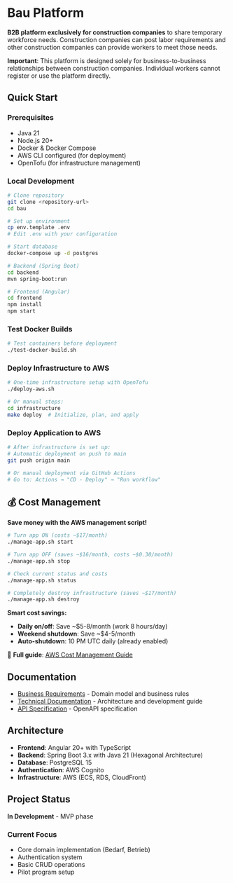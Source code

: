 # Bau Platform

**B2B platform exclusively for construction companies** to share temporary workforce needs. Construction companies can post labor requirements and other construction companies can provide workers to meet those needs.

**Important**: This platform is designed solely for business-to-business relationships between construction companies. Individual workers cannot register or use the platform directly.

## Quick Start

### Prerequisites
- Java 21
- Node.js 20+
- Docker & Docker Compose
- AWS CLI configured (for deployment)
- OpenTofu (for infrastructure management)

### Local Development
```bash
# Clone repository
git clone <repository-url>
cd bau

# Set up environment
cp env.template .env
# Edit .env with your configuration

# Start database
docker-compose up -d postgres

# Backend (Spring Boot)
cd backend
mvn spring-boot:run

# Frontend (Angular)  
cd frontend
npm install
npm start
```

### Test Docker Builds
```bash
# Test containers before deployment
./test-docker-build.sh
```

### Deploy Infrastructure to AWS
```bash
# One-time infrastructure setup with OpenTofu
./deploy-aws.sh

# Or manual steps:
cd infrastructure
make deploy  # Initialize, plan, and apply
```

### Deploy Application to AWS
```bash
# After infrastructure is set up:
# Automatic deployment on push to main
git push origin main

# Or manual deployment via GitHub Actions
# Go to: Actions → "CD - Deploy" → "Run workflow"
```

## 💰 Cost Management

**Save money with the AWS management script!**

```bash
# Turn app ON (costs ~$17/month)
./manage-app.sh start

# Turn app OFF (saves ~$16/month, costs ~$0.30/month)  
./manage-app.sh stop

# Check current status and costs
./manage-app.sh status

# Completely destroy infrastructure (saves ~$17/month)
./manage-app.sh destroy
```

**Smart cost savings:**
- **Daily on/off**: Save ~$5-8/month (work 8 hours/day)
- **Weekend shutdown**: Save ~$4-5/month  
- **Auto-shutdown**: 10 PM UTC daily (already enabled)

📖 **Full guide**: [AWS Cost Management Guide](AWS-MANAGEMENT.md)

## Documentation

- [Business Requirements](doc/fach/fachlich.md) - Domain model and business rules
- [Technical Documentation](doc/tech/README.md) - Architecture and development guide
- [API Specification](api/) - OpenAPI specification

## Architecture

- **Frontend**: Angular 20+ with TypeScript
- **Backend**: Spring Boot 3.x with Java 21 (Hexagonal Architecture)
- **Database**: PostgreSQL 15
- **Authentication**: AWS Cognito
- **Infrastructure**: AWS (ECS, RDS, CloudFront)

## Project Status

**In Development** - MVP phase

### Current Focus
- Core domain implementation (Bedarf, Betrieb)
- Authentication system
- Basic CRUD operations
- Pilot program setup